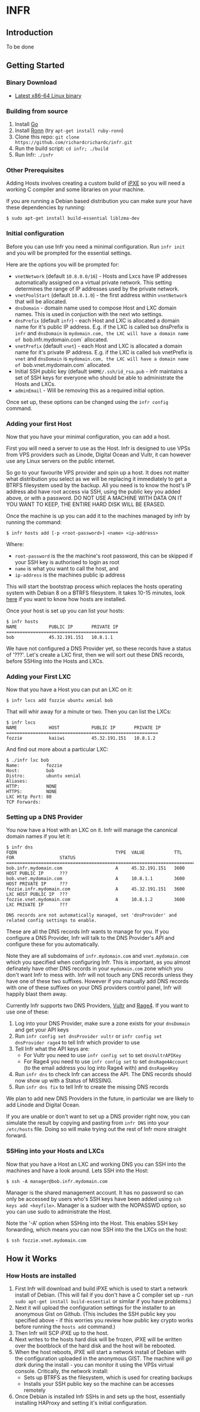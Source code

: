 # INFR

<!-- Authoring note: This file is processed by ronn to create a manpage, ronn does not support H4s and below-->

## Introduction

To be done

## Getting Started

### Binary Download

 * [Latest x86-64 Linux binary](https://tawherotech.nz/infr/infr)


### Building from source

1. Install [Go](https://golang.org/doc/install)
2. Install [Ronn](https://github.com/rtomayko/ronn) (try `apt-get install ruby-ronn`)
3. Clone this repo: `git clone https://github.com/richardcrichardc/infr.git`
4. Run the build script: `cd infr; ./build`
5. Run Infr: `./infr`

### Other Prerequisites

Adding Hosts involves creating a custom build of [iPXE](http://ipxe.org/) so you will need a working C compiler and some libraries on your machine.

If you are running a Debian based distribution you can make sure your have these dependencies by running:

    $ sudo apt-get install build-essential liblzma-dev

### Initial configuration

Before you can use Infr you need a minimal configuration. Run `infr init` and you will be prompted for the essential settings.

Here are the options you will be prompted for:

* `vnetNetwork` (default `10.8.0.0/16`) - Hosts and Lxcs have IP addresses automatically assigned on a virtual private network. This setting determines the range of IP addresses used by the private network.
* `vnetPoolStart` (default `10.8.1.0`) - the first address within `vnetNetwork` that will be allocated.
* `dnsDomain` - domain name used to compose Host and LXC domain names. This is used in conjuction with the next wto settings.
* `dnsPrefix` (default `infr`) - each Host and LXC is allocated a domain name for it's public IP address. E.g. if the LXC is called `bob` dnsPrefix is `infr` and `dnsDomain` is `mydomain.com, the LXC will have a domain name of `bob.infr.mydomain.com` allocated.
* `vnetPrefix` (default `vnet`) - each Host and LXC is allocated a domain name for it's private IP address. E.g. if the LXC is called `bob` vnetPrefix is `vnet` and `dnsDomain` is `mydomain.com, the LXC will have a domain name of `bob.vnet.mydomain.com` allocated.
* Initial SSH public key (default `$HOME/.ssh/id_rsa.pub` - infr maintains a set of SSH keys for everyone who should be able to administrate the Hosts and LXCs.
* `adminEmail` - Will be removing this as a required initial option.

Once set up, these options can be changed using the `infr config` command.

### Adding your first Host

Now that you have your minimal configuration, you can add a host.

First you will need a server to use as the Host. Infr is designed to use VPSs from VPS providers such as Linode, Digital Ocean and Vultr, it can however use any Linux servers on the public internet.

So go to your favourite VPS provider and spin up a host. It does not matter what distribution you select as we will be replacing it immediately to get a BTRFS filesystem used by the backup. All you need is to know the host's IP address abd have root access via SSH, using the public key you added above, or with a password. DO NOT USE A MACHINE WITH DATA ON IT YOU WANT TO KEEP, THE ENTIRE HARD DISK WILL BE ERASED.

Once the machine is up you can add it to the machines managed by infr by running the command:

    $ infr hosts add [-p <root-password>] <name> <ip-address>

Where:

 * `root-password` is the the machine's root password, this can be skipped if your SSH key is authorised to login as root
 *  `name` is what you want to call the host, and
 *  `ip-address` is the machines public ip address

This will start the bootstrap process which replaces the hosts operating system with Debian 8 on a BTRFS filesystem. It takes 10-15 minutes, look [here](#how-hosts-are-installed) if you want to know how hosts are installed.

Once your host is set up you can list your hosts:

    $ infr hosts
    NAME            PUBLIC IP       PRIVATE IP
    ==========================================
    bob             45.32.191.151   10.8.1.1


We have not configured a DNS Provider yet, so these records have a status of '???'. Let's create a LXC first, then we will sort out these DNS records, before SSHing into the Hosts and LXCs.

### Adding your First LXC

Now that you have a Host you can put an LXC on it:

    $ infr lxcs add fozzie ubuntu xenial bob

That will whir away for a minute or two. Then you can list the LXCs:

    $ infr lxcs
    NAME            HOST            PUBLIC IP       PRIVATE IP
    =========================================================
    fozzie          kaiiwi          45.32.191.151   10.8.1.2

And find out more about a particular LXC:

    $ ./infr lxc bob
    Name:          fozzie
    Host:          bob
    Distro:        ubuntu xenial
    Aliases:
    HTTP: 	       NONE
    HTTPS:         NONE
    LXC Http Port: 80
    TCP Forwards:

### Setting up a DNS Provider

You now have a Host with an LXC on it. Infr will manage the canonical domain names if you let it:

    $ infr dns
    FQDN                                     TYPE  VALUE           TTL     FOR                 STATUS
    =================================================================================================
    bob.infr.mydomain.com                    A     45.32.191.151   3600    HOST PUBLIC IP      ???
    bob.vnet.mydomain.com                    A     10.8.1.1        3600    HOST PRIVATE IP     ???
    fozzie.infr.mydomain.com                 A     45.32.191.151   3600    LXC HOST PUBLIC IP  ???
    fozzie.vnet.mydomain.com                 A     10.8.1.2        3600    LXC PRIVATE IP      ???

    DNS records are not automatically managed, set 'dnsProvider' and related config settings to enable.

These are all the DNS records Infr wants to manage for you. If you configure a DNS Provider, Infr will talk to the DNS Provider's API and configure these for you automatically.

Note they are all subdomains of `infr.mydomain.com` and `vnet.mydomain.com` which you specified when configuring Infr. This is important, as you almost definately have other DNS records in your  `mydomain.com` zone which you don't want Infr to mess with. Infr will not touch any DNS records unless they have one of these two suffixes. However if you manually add DNS records with one of these suffixes on your DNS providers control panel, Infr will happily blast them away.

Currently Infr supports two DNS Providers, [Vultr](https://www.vultr.com/) and [Rage4](https://rage4.com/). If you want to use one of these:

1. Log into your DNS Provider, make sure a zone exists for your `dnsDomain` and get your API keys
2. Run `infr config set dnsProvider vultr` or `infr config set dnsProvider rage4` to tell Infr which provider to use
3. Tell Infr what the API keys are:
    * For Vultr you need to use `infr config set` to set `dnsVultrAPIKey`
    * For Rage4 you need to use `infr config set` to set `dnsRage4Account` (to the email address you log into Rage4 with) and `dnsRage4Key`
4. Run `infr dns` to check Infr can access the API. The DNS records should now show up with a Status of MISSING.
5. Run `infr dns fix` to tell Infr to create the missing DNS records

We plan to add new DNS Providers in the future, in particular we are likely to add Linode and Digital Ocean.

If you are unable or don't want to set up a DNS provider right now, you can simulate the result by copying and pasting from `infr DNS` into your `/etc/hosts` file. Doing so will make trying out the rest of Infr more straight forward.

### SSHing into your Hosts and LXCs

Now that you have a Host an LXC and working DNS you can SSH into the machines and have a look around. Lets SSH into the Host:

    $ ssh -A manager@bob.infr.mydomain.com

Manager is the shared management account. It has no password so can only be accessed by users who's SSH keys have been added using `ssh keys add <keyfile>`. Manager is a sudoer with the NOPASSWD option, so you can use sudo to administrate the Host.

Note the '-A' option when SSHing into the Host. This enables SSH key forwarding, which means you can now SSH into the the LXCs on the host:

    $ ssh fozzie.vnet.mydomain.com

## How it Works

### <a name="how-hosts-are-installed"/></a> How Hosts are installed

1. First Infr will download and build iPXE which is used to start a network install of Debian. (This will fail if you don't have a C compiler set up - run `sudo apt-get install build-essential` or similar if you have problems.)
2. Next it will upload the configuration settings for the installer to an anonymous Gist on Github. (This includes the SSH public key you specified above - if this worries you review how public key crypto works before running the `hosts add` command.)
3. Then Infr will SCP iPXE up to the host.
4. Next writes to the hosts hard disk will be frozen, iPXE will be written over the bootblock of the hard disk and the host will be rebooted.
5. When the host reboots, iPXE will start a network install of Debian with the configuration uploaded in the anonymous GIST. The machine will _go dark_ during the install - you can monitor it using the VPSs virtual console. Critically, the network install:
    * Sets up BTRFS as the filesystem, which is used for creating backups
    * Installs your SSH public key so the machine can be accesses remotely
6. Once Debian is installed Infr SSHs in and sets up the host, essentially installing HAProxy and setting it's initial configuration.
